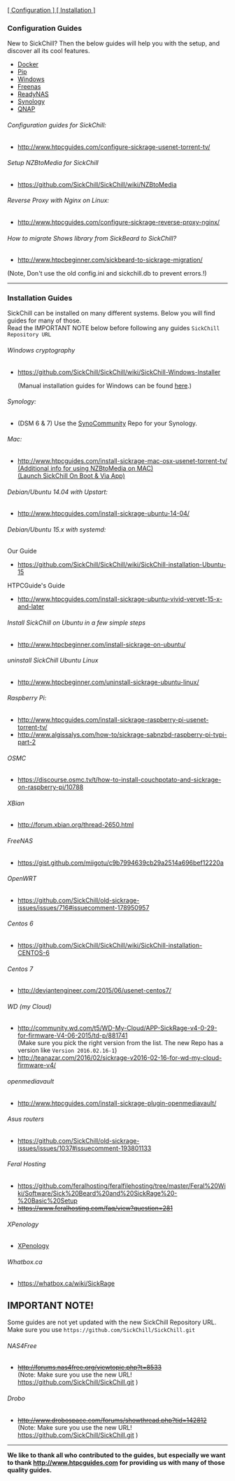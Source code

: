 [ [ Configuration ] ](#Configuration-Guides) [ [ Installation ] ](#Installation-Guides)

### Configuration Guides

New to SickChill? Then the below guides will help you with the setup, and discover all its cool features.

- [Docker](https://github.com/SickChill/SickChill/wiki/Docker)
- [Pip](https://github.com/SickChill/SickChill/wiki/Pip)
- [Windows](https://github.com/SickChill/SickChillInstaller/releases/latest)
- [Freenas](https://github.com/SickChill/SickChill/wiki/Freenas)
- [ReadyNAS](https://github.com/SickChill/SickChill/wiki/ReadyNAS)
- [Synology](https://github.com/SickChill/SickChill/wiki/Synology)
- [QNAP](https://github.com/OneCDOnly/sherpa)

###### Configuration guides for SickChill:

- http://www.htpcguides.com/configure-sickrage-usenet-torrent-tv/

###### Setup NZBtoMedia for SickChill

- https://github.com/SickChill/SickChill/wiki/NZBtoMedia

###### Reverse Proxy with Nginx on Linux:

- http://www.htpcguides.com/configure-sickrage-reverse-proxy-nginx/

###### How to migrate Shows library from SickBeard to SickChill?

- http://www.htpcbeginner.com/sickbeard-to-sickrage-migration/

(Note, Don't use the old config.ini and sickchill.db to prevent errors.!)

---

### Installation Guides

SickChill can be installed on many different systems. Below you will find guides for many of those.  
Read the IMPORTANT NOTE below before following any guides `SickChill Repository URL`

###### Windows cryptography

- https://github.com/SickChill/SickChill/wiki/SickChill-Windows-Installer

  (Manual installation guides for Windows can be found [here](https://github.com/SickChill/SickChill/wiki/SickChill-Windows-Installer#manual-installation-guides-for-windows).)

###### Synology:

- (DSM 6 & 7) Use the [SynoCommunity](https://synocommunity.com/#easy-install) Repo for your Synology.

###### Mac:

- http://www.htpcguides.com/install-sickrage-mac-osx-usenet-torrent-tv/  
  [(Additional info for using NZBtoMedia on MAC)](https://gist.github.com/XxUnkn0wnxX/bf3d848232f4a71b6556)  
  [(Launch SickChill On Boot & Via App)](https://gist.github.com/XxUnkn0wnxX/d199daecc5c414174cf9)

###### Debian/Ubuntu 14.04 with Upstart:

- http://www.htpcguides.com/install-sickrage-ubuntu-14-04/

###### Debian/Ubuntu 15.x with systemd:

Our Guide

- https://github.com/SickChill/SickChill/wiki/SickChill-installation-Ubuntu-15

HTPCGuide's Guide

- http://www.htpcguides.com/install-sickrage-ubuntu-vivid-vervet-15-x-and-later

###### Install SickChill on Ubuntu in a few simple steps

- http://www.htpcbeginner.com/install-sickrage-on-ubuntu/

###### uninstall SickChill Ubuntu Linux

- http://www.htpcbeginner.com/uninstall-sickrage-ubuntu-linux/

###### Raspberry Pi:

- http://www.htpcguides.com/install-sickrage-raspberry-pi-usenet-torrent-tv/
- http://www.algissalys.com/how-to/sickrage-sabnzbd-raspberry-pi-tvpi-part-2

###### OSMC

- https://discourse.osmc.tv/t/how-to-install-couchpotato-and-sickrage-on-raspberry-pi/10788

###### XBian

- http://forum.xbian.org/thread-2650.html

###### FreeNAS

- https://gist.github.com/miigotu/c9b7994639cb29a2514a696bef12220a

###### OpenWRT

- https://github.com/SickChill/old-sickrage-issues/issues/716#issuecomment-178950957

###### Centos 6

- https://github.com/SickChill/SickChill/wiki/SickChill-installation-CENTOS-6

###### Centos 7

- http://deviantengineer.com/2015/06/usenet-centos7/

###### WD (my Cloud)

- http://community.wd.com/t5/WD-My-Cloud/APP-SickRage-v4-0-29-for-firmware-V4-06-2015/td-p/881741  
  (Make sure you pick the right version from the list. The new Repo has a version like `Version 2016.02.16-1`)
- http://teanazar.com/2016/02/sickrage-v2016-02-16-for-wd-my-cloud-firmware-v4/

###### openmediavault

- http://www.htpcguides.com/install-sickrage-plugin-openmediavault/

###### Asus routers

- https://github.com/SickChill/old-sickrage-issues/issues/1037#issuecomment-193801133

###### Feral Hosting

- https://github.com/feralhosting/feralfilehosting/tree/master/Feral%20Wiki/Software/Sick%20Beard%20and%20SickRage%20-%20Basic%20Setup
- ~~https://www.feralhosting.com/faq/view?question=281~~

###### XPenology

- [XPenology](https://idmedia.no/general/sickrage-dead-long-live-sickrage/)

###### Whatbox.ca

- https://whatbox.ca/wiki/SickRage

## IMPORTANT NOTE!

Some guides are not yet updated with the new SickChill Repository URL.  
Make sure you use `https://github.com/SickChill/SickChill.git`

###### NAS4Free

- ~~http://forums.nas4free.org/viewtopic.php?t=8533~~  
  (Note: Make sure you use the new URL! https://github.com/SickChill/SickChill.git )

###### Drobo

- ~~http://www.drobospace.com/forums/showthread.php?tid=142812~~  
  (Note: Make sure you use the new URL! https://github.com/SickChill/SickChill.git )

---

**We like to thank all who contributed to the guides, but especially we want to thank http://www.htpcguides.com for providing us with many of those quality guides.**
